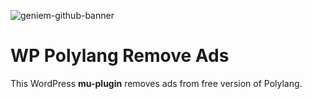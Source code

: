 ![geniem-github-banner](https://cloud.githubusercontent.com/assets/5691777/14319886/9ae46166-fc1b-11e5-9630-d60aa3dc4f9e.png)

# WP Polylang Remove Ads

This WordPress **mu-plugin** removes ads from free version of Polylang.